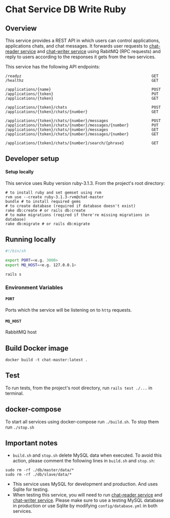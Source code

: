 # Chat Service DB Write Ruby

## Overview
This service provides a REST API in which users can control applications, applications chats, and chat messages. It forwards user requests to [chat-reader service](https://github.com/TamerB/chat-service-db-reader-ruby) and [chat-writer service](https://github.com/TamerB/chat-service-db-write-ruby) using RabitMQ (RPC requests) and reply to users according to the responses it gets from the two services.

This service has the following API endpoints:
```
/readyz                                                         GET
/healthz                                                        GET

/applications/{name}                                            POST
/applications/{token}                                           PUT
/applications/{token}                                           GET

/applications/{token}/chats                                     POST
/applications/{token}/chats/{number}                            GET

/applications/{token}/chats/{number}/messages                   POST
/applications/{token}/chats/{number}/messages/{number}          PUT
/applications/{token}/chats/{number}/messages                   GET
/applications/{token}/chats/{number}/messages/{number}          GET

/applications/{token}/chats/{number}/search/{phrase}            GET
```

## Developer setup
#### Setup locally
This service uses Ruby version ruby-3.1.3.
From the project's root directory:

```
# to install ruby and set gemset using rvm
rvm use --create ruby-3.1.3-rvm@chat-master
bundle # to install required gems
# to create database (required if database doesn't exist)
rake db:create # or rails db:create
# to make migrations (reqired if there're missing migrations in database)
rake db:migrate # or rails db:migrate
```

## Running locally

```bash
#!/bin/sh

export PORT=<e.g. 3000>
export MQ_HOST=<e.g. 127.0.0.1>

rails s
```

### Environment Variables
#### `PORT`
Ports which the service will be listening on to `http` requests.
#### `MQ_HOST`
RabbitMQ host

## Build Docker image
```
docker build -t chat-master:latest .
```

## Test
To run tests, from the project's root directory, run `rails test ./...` in terminal.


## docker-compose
To start all services using docker-compose run `./build.sh`. To stop them run `./stop.sh`

## Important notes
- `build.sh` and `stop.sh` delete MySQL data when executed. To avoid this action, please comment the following lines in `build.sh` and `stop.sh`:
```
sudo rm -rf ./db/master/data/*
sudo rm -rf ./db/slave/data/*
```
- This service uses MySQL for development and production. And uses Sqlite for testing.
- When testing this service, you will need to run [chat-reader service](https://github.com/TamerB/chat-service-db-reader-ruby) and [chat-writer service](https://github.com/TamerB/chat-service-db-write-ruby). Please make sure to use a testing MySQL database in production or use Sqlite by modifying `config/database.yml` in both services.